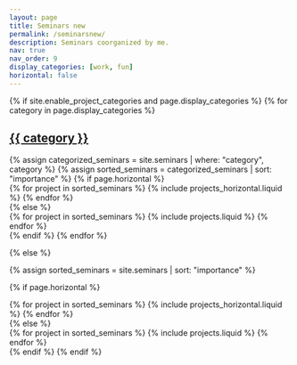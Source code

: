 ```yaml
---
layout: page
title: Seminars new
permalink: /seminarsnew/
description: Seminars coorganized by me. 
nav: true
nav_order: 9
display_categories: [work, fun]
horizontal: false
---
```


<!-- pages/seminarsnew.md -->
<div class="projects">
{% if site.enable_project_categories and page.display_categories %}
  <!-- Display categorized projects -->
  {% for category in page.display_categories %}
  <a id="{{ category }}" href=".#{{ category }}">
    <h2 class="category">{{ category }}</h2>
  </a>
  {% assign categorized_seminars = site.seminars | where: "category", category %}
  {% assign sorted_seminars = categorized_seminars | sort: "importance" %}
  <!-- Generate cards for each project -->
  {% if page.horizontal %}
  <div class="container">
    <div class="row row-cols-2">
    {% for project in sorted_seminars %}
      {% include projects_horizontal.liquid %}
    {% endfor %}
    </div>
  </div>
  {% else %}
  <div class="grid">
    {% for project in sorted_seminars %}
      {% include projects.liquid %}
    {% endfor %}
  </div>
  {% endif %}
  {% endfor %}

{% else %}

<!-- Display projects without categories -->

{% assign sorted_seminars = site.seminars | sort: "importance" %}

  <!-- Generate cards for each project -->

{% if page.horizontal %}

  <div class="container">
    <div class="row row-cols-2">
    {% for project in sorted_seminars %}
      {% include projects_horizontal.liquid %}
    {% endfor %}
    </div>
  </div>
  {% else %}
  <div class="grid">
    {% for project in sorted_seminars %}
      {% include projects.liquid %}
    {% endfor %}
  </div>
  {% endif %}
{% endif %}
</div>
